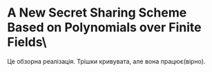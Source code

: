 # A New Secret Sharing Scheme Based on Polynomials over Finite Fields\
Це обзорна реалізація. Трішки кривувата, але вона працює(вірно).
